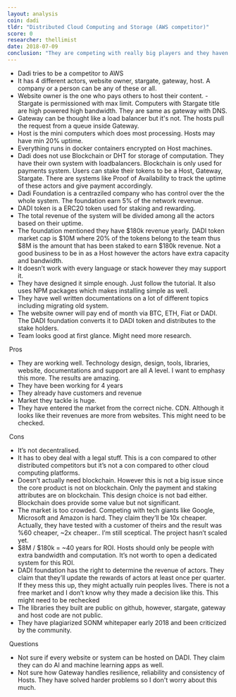 ```yaml
---
layout: analysis
coin: dadi
tldr: "Distributed Cloud Computing and Storage (AWS competitor)"
score: 0
researcher: thellimist
date: 2018-07-09
conclusion: "They are competing with really big players and they haven’t shown 10x improvement. DADI might succeed moderately but I don’t think it’ll be a billion dollar company. "
---
```


- Dadi tries to be a competitor to AWS
- It has 4 different actors, website owner, stargate, gateway, host. A company or a person can be any of these or all. 
- Website owner is the one who pays others to host their content. - Stargate is permissioned with max limit. Computers with Stargate title are high powered high bandwidth. They are same as gateway with DNS.
- Gateway can be thought like a load balancer but it's not. The hosts pull the request from a queue inside Gateway. 
- Host is the mini computers which does most processing. Hosts may have min 20% uptime.
- Everything runs in docker containers encrypted on Host machines.
- Dadi does not use Blockchain or DHT for storage of computation. They have their own system with loadbalancers. Blockchain is only used for payments system. Users can stake their tokens to be a Host, Gateway, Stargate. There are systems like Proof of Availability to track the uptime of these actors and give payment accordingly. 
- Dadi Foundation is a centraziled company who has control over the the whole system. The foundation earn 5% of the network revenue.
- DADI token is a ERC20 token used for staking and rewarding. 
- The total revenue of the system will be divided among all the actors based on their uptime.
- The foundation mentioned they have $180k revenue yearly. DADI token market cap is $10M where 20% of the tokens belong to the team thus $8M is the amount that has been staked to earn $180k revenue. Not a good business to be in as a Host however the actors have extra capacity and bandwidth. 
- It doesn’t work with every language or stack however they may support it.
- They have designed it simple enough. Just follow the tutorial. It also uses NPM packages which makes installing simple as well. 
- They have well written documentations on a lot of different topics including migrating old system. 
- The website owner will pay end of month via BTC, ETH, Fiat or DADI. The DADI foundation converts it to DADI token and distributes to the stake holders. 
- Team looks good at first glance. Might need more research.

 Pros

- They are working well. Technology design, design, tools, libraries, website, documentations and support are all A level. I want to emphasy this more. The results are amazing. 
- They have been working for 4 years
- They already have customers and revenue
- Market they tackle is huge. 
- They have entered the market from the correct niche. CDN. Although it looks like their revenues are more from websites. This might need to be checked. 

 Cons

- It’s not decentralised.
- It has to obey deal with a legal stuff. This is a con compared to other distributed competitors but it’s not a con compared to other cloud computing platforms.
- Doesn’t actually need blockchain. However this is not a big issue since the core product is not on blockchain. Only the payment and staking attributes are on blockchain. This design choice is not bad either. Blockchain does provide some value but not significant.
- The market is too crowded. Competing with tech giants like Google, Microsoft and Amazon is hard. They claim they’ll be 10x cheaper. Actually, they have tested with a customer of theirs and the result was %60 cheaper, ~2x cheaper.. I’m still sceptical. The project hasn’t scaled yet.
- $8M / $180k = ~40 years for ROI. Hosts should only be people with extra bandwidth and computation. It’s not worth to open a dedicated system for this ROI. 
- DADI foundation has the right to determine the revenue of actors. They claim that they’ll update the rewards of actors at least once per quarter. If they mess this up, they might actually ruin peoples lives. There is not a free market and I don’t know why they made a decision like this. This might need to be rechecked
- The libraries they built are public on github, however, stargate, gateway and host code are not public. 
- They have plagiarized SONM whitepaper early 2018 and been criticized by the community.

 Questions

- Not sure if every website or system can be hosted on DADI. They claim they can do AI and machine learning apps as well. 
- Not sure how Gateway handles resilience, reliability and consistency of Hosts. They have solved harder problems so I don't worry about this much.